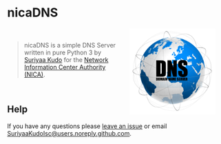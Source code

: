 # nicaDNS
<img src="./nicadns-logo.png" hspace="20" align="right" height="200" width="200" />

<!-- Non-breaking space -->
&nbsp;

> nicaDNS is a simple DNS Server written in pure Python 3 by [Suriyaa Kudo][creator] for the [Network Information Center Authority (NICA)][org].

<!-- Non-breaking space -->
&nbsp;


## Help
If you have any questions please [leave an issue][issue] or email [SuriyaaKudoIsc@users.noreply.github.com][mail].


[creator]: https://github.com/SuriyaaKudoIsc
[org]: https://github.com/nicauthority
[issue]: https://github.com/nicauthority/nicaDNS/issues
[mail]: mailto:SuriyaaKudoIsc@users.noreply.github.com
